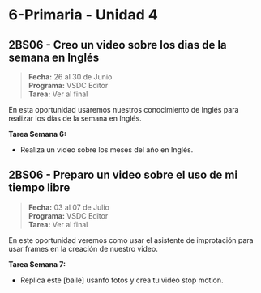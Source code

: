 # 6-Primaria - Unidad 4

## 2BS06 - Creo un video sobre los dias de la semana en Inglés

> **Fecha:** 26 al 30 de Junio<br> **Programa:** VSDC Editor<br> **Tarea:** Ver al final<br>

En esta oportunidad usaremos nuestros conocimiento de Inglés para realizar los días de la semana en Inglés.

**Tarea Semana 6:**

- Realiza un vídeo sobre los meses del año en Inglés.

<div class="currentTheme">

## 2BS06 - Preparo un video sobre el uso de mi tiempo libre

> **Fecha:** 03 al 07 de Julio<br> **Programa:** VSDC Editor<br> **Tarea:** Ver al final<br>

En este oportunidad veremos como usar el asistente de improtación para usar frames en la creación de nuestro video.

**Tarea Semana 7:**

- Replica este [baile] usanfo fotos y crea tu video stop motion.

</div>